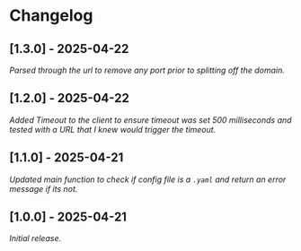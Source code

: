 # Changelog

## [1.3.0] - 2025-04-22

_Parsed through the url to remove any port prior to splitting off the domain._

## [1.2.0] - 2025-04-22

_Added Timeout to the client to ensure timeout was set 500 milliseconds and tested with a URL that I knew would trigger the timeout._

## [1.1.0] - 2025-04-21

_Updated main function to check if config file is a `.yaml` and return an error message if its not._

## [1.0.0] - 2025-04-21

_Initial release._